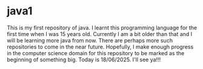 # java1
This is my first repository of java. I learnt this programming language for the first time when I was 15 years old. Currently I am a bit older than that and I will be learning more java from now. There are perhaps more such repositories to come in the near future. Hopefully, I make enough progress in the computer science domain for this repository to be marked as the beginning of something big. Today is 18/06/2025. I'll see ya!!!
